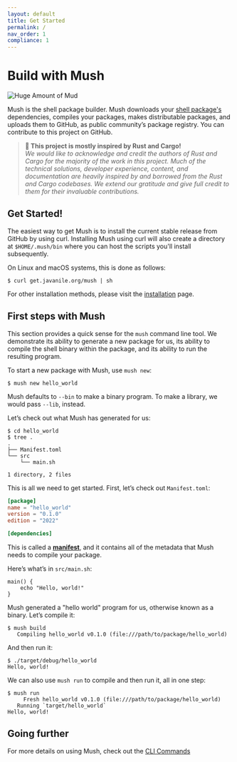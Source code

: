 ```yaml
---
layout: default
title: Get Started
permalink: /
nav_order: 1
compliance: 1
---
```


# Build with Mush

![Huge Amount of Mud](/assets/img/memes/meme-02.jpg)

Mush is the shell package builder. Mush downloads your [shell package's](/glossary/#shell-package) dependencies, 
compiles your packages, makes distributable packages, and uploads them to GitHub, 
as public community’s package registry. You can contribute to this project on GitHub.

> **📜 This project is mostly inspired by Rust and Cargo!**    
> _We would like to acknowledge and credit the authors of Rust and Cargo for the majority of the work in this project. Much of the technical solutions, developer experience, content, and documentation are heavily inspired by and borrowed from the Rust and Cargo codebases. We extend our gratitude and give full credit to them for their invaluable contributions._

## Get Started!

The easiest way to get Mush is to install the current stable release from GitHub by using curl.
Installing Mush using curl will also create a directory at `$HOME/.mush/bin` where you can host the scripts you'll install subsequently.

On Linux and macOS systems, this is done as follows:

```console
$ curl get.javanile.org/mush | sh
```

For other installation methods, please visit the [installation](/installation) page.

## First steps with Mush

This section provides a quick sense for the `mush` command line tool. We
demonstrate its ability to generate a new package for us,
its ability to compile the shell binary within the package, and
its ability to run the resulting program.

To start a new package with Mush, use `mush new`:

```console
$ mush new hello_world
```

Mush defaults to `--bin` to make a binary program. To make a library, we
would pass `--lib`, instead.

Let’s check out what Mush has generated for us:

```console
$ cd hello_world
$ tree .
.
├── Manifest.toml
└── src
    └── main.sh

1 directory, 2 files
```

This is all we need to get started. First, let’s check out `Manifest.toml`:

```toml
[package]
name = "hello_world"
version = "0.1.0"
edition = "2022"

[dependencies]
```

This is called a [**manifest**](/manifest/), and it contains all of the
metadata that Mush needs to compile your package.

Here’s what’s in `src/main.sh`:

```shell
main() {
    echo "Hello, world!"
}
```

Mush generated a "hello world" program for us, otherwise known as a
binary. Let’s compile it:

```console
$ mush build
   Compiling hello_world v0.1.0 (file:///path/to/package/hello_world)
```

And then run it:

```console
$ ./target/debug/hello_world
Hello, world!
```

We can also use `mush run` to compile and then run it, all in one step:

```console
$ mush run
     Fresh hello_world v0.1.0 (file:///path/to/package/hello_world)
   Running `target/hello_world`
Hello, world!
```

## Going further

For more details on using Mush, check out the [CLI Commands](/commands/)
